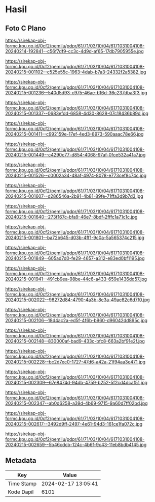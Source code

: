 # Hasil

## Foto C Plano

https://sirekap-obj-formc.kpu.go.id/0cf2/pemilu/pdpr/61/71/03/10/04/6171031004108-20240214-192841--c56f7df9-cc3c-4d9d-af65-17db7905955e.jpg

https://sirekap-obj-formc.kpu.go.id/0cf2/pemilu/pdpr/61/71/03/10/04/6171031004108-20240215-001102--c525e55c-1963-4dab-b7a3-24332f2a5382.jpg

https://sirekap-obj-formc.kpu.go.id/0cf2/pemilu/pdpr/61/71/03/10/04/6171031004108-20240215-001236--540d5d93-c975-46ae-b16d-36c237dba3f3.jpg

https://sirekap-obj-formc.kpu.go.id/0cf2/pemilu/pdpr/61/71/03/10/04/6171031004108-20240215-001337--0683efdd-6858-4d30-8628-07c18436b89d.jpg

https://sirekap-obj-formc.kpu.go.id/0cf2/pemilu/pdpr/61/71/03/10/04/6171031004108-20240215-001411--c992159e-17ef-4ed3-8973-590aaac78e66.jpg

https://sirekap-obj-formc.kpu.go.id/0cf2/pemilu/pdpr/61/71/03/10/04/6171031004108-20240215-001449--c4290c77-d854-4068-97af-0fce532a41a7.jpg

https://sirekap-obj-formc.kpu.go.id/0cf2/pemilu/pdpr/61/71/03/10/04/6171031004108-20240215-001526--c0002a34-48af-4974-8078-e773cef8c74c.jpg

https://sirekap-obj-formc.kpu.go.id/0cf2/pemilu/pdpr/61/71/03/10/04/6171031004108-20240215-001607--d286546a-2b91-4b81-89fe-71ffa3d9b7d3.jpg

https://sirekap-obj-formc.kpu.go.id/0cf2/pemilu/pdpr/61/71/03/10/04/6171031004108-20240215-001640--273f167c-bfa9-46e7-8bdf-2fffc1a71c1c.jpg

https://sirekap-obj-formc.kpu.go.id/0cf2/pemilu/pdpr/61/71/03/10/04/6171031004108-20240215-001801--ba72b645-d03b-4ff1-9c0a-5a565374c215.jpg

https://sirekap-obj-formc.kpu.go.id/0cf2/pemilu/pdpr/61/71/03/10/04/6171031004108-20240215-001849--605ad7d0-fe29-4657-a312-e83ed0bf1195.jpg

https://sirekap-obj-formc.kpu.go.id/0cf2/pemilu/pdpr/61/71/03/10/04/6171031004108-20240215-001941--491cb9ea-98be-44c6-a433-659e1436dd57.jpg

https://sirekap-obj-formc.kpu.go.id/0cf2/pemilu/pdpr/61/71/03/10/04/6171031004108-20240215-002022--98272d84-4790-4a3b-8e3a-49ae82c6d7f0.jpg

https://sirekap-obj-formc.kpu.go.id/0cf2/pemilu/pdpr/61/71/03/10/04/6171031004108-20240215-002106--18d4ac2a-ed5f-4f6b-b960-d96042dd895c.jpg

https://sirekap-obj-formc.kpu.go.id/0cf2/pemilu/pdpr/61/71/03/10/04/6171031004108-20240215-002148--830000af-bad9-433c-bfc8-663a2bf91e2f.jpg

https://sirekap-obj-formc.kpu.go.id/0cf2/pemilu/pdpr/61/71/03/10/04/6171031004108-20240215-002228--bc2d7ec0-1727-47d6-a42a-21f94aa3e471.jpg

https://sirekap-obj-formc.kpu.go.id/0cf2/pemilu/pdpr/61/71/03/10/04/6171031004108-20240215-002309--67e8474d-94db-4759-b252-5f2cd4dcaf51.jpg

https://sirekap-obj-formc.kpu.go.id/0cf2/pemilu/pdpr/61/71/03/10/04/6171031004108-20240215-002347--ab0d6258-a39d-4b69-9715-9a60d7ff02bd.jpg

https://sirekap-obj-formc.kpu.go.id/0cf2/pemilu/pdpr/61/71/03/10/04/6171031004108-20240215-002617--3492d9ff-2497-4e61-94d3-161ce1fa072c.jpg

https://sirekap-obj-formc.kpu.go.id/0cf2/pemilu/pdpr/61/71/03/10/04/6171031004108-20240215-002659--5b46cdcb-124c-4b6f-9c43-11eb8bdb4145.jpg


## Metadata

| Key        | Value               |
| ---------- | ------------------- |
| Time Stamp | 2024-02-17 13:05:41 |
| Kode Dapil | 6101                |



